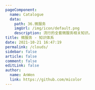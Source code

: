 ```yaml
---
pageComponent: 
  name: Catalogue
  data: 
    path: 36.微服务
    imgUrl: /img/icon/default.png
    description: 流行的全套微服务相关知识。
title: 微服务 - 知识体系
date: 2021-10-21 16:47:19
permalink: /clouds/
sidebar: false
article: false
comment: false
editLink: false
author: 
  name: AnWen
  link: https://github.com/micolor
---
```

